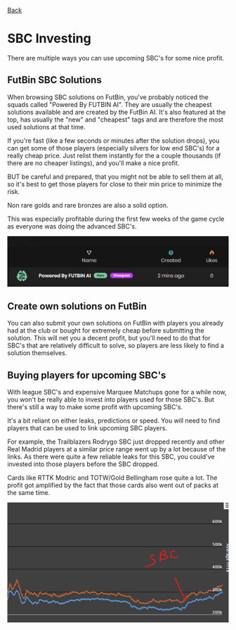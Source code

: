 [Back](README.md)

# SBC Investing

There are multiple ways you can use upcoming SBC's for some nice profit.

## FutBin SBC Solutions
When browsing SBC solutions on FutBin, you've probably noticed the squads called "Powered By FUTBIN AI". They are usually the cheapest solutions available and are created by the FutBin AI. It's also featured at the top, has usually the "new" and "cheapest" tags and are therefore the most used solutions at that time.

If you're fast (like a few seconds or minutes after the solution drops), you can get some of those players (especially silvers for low end SBC's) for a really cheap price. Just relist them instantly for the a couple thousands (if there are no cheaper listings), and you'll make a nice profit.

BUT be careful and prepared, that you might not be able to sell them at all, so it's best to get those players for close to their min price to minimize the risk.

Non rare golds and rare bronzes are also a solid option.

This was especially profitable during the first few weeks of the game cycle as everyone was doing the advanced SBC's.

![FutBin AI Solutions](assets/futbin-ai-solution.png)

## Create own solutions on FutBin
You can also submit your own solutions on FutBin with players you already had at the club or bought for extremely cheap before submitting the solution. This will net you a decent profit, but you'll need to do that for SBC's that are relatively difficult to solve, so players are less likely to find a solution themselves.

## Buying players for upcoming SBC's
With league SBC's and expensive Marquee Matchups gone for a while now, you won't be really able to invest into players used for those SBC's. But there's still a way to make some profit with upcoming SBC's.

It's a bit reliant on either leaks, predictions or speed. You will need to find players that can be used to link upcoming SBC players.

For example, the Trailblazers Rodrygo SBC just dropped recently and other Real Madrid players at a similar price range went up by a lot because of the links. As there were quite a few reliable leaks for this SBC, you could've invested into those players before the SBC dropped.

Cards like RTTK Modric and TOTW/Gold Bellingham rose quite a lot. The profit got amplified by the fact that those cards also went out of packs at the same time.

![Modric](assets/rttk-modric.png)
